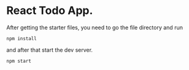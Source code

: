 # React Todo App.

<!-- SVG for CheckBox: [mentioned in the video]

```html
<svg viewBox="0 0 53 38" fill="none" xmlns="http://www.w3.org/2000/svg">
	<path
		fill="none"
		strokeMiterlimit="10"
		strokeWidth="6"
		d="M1.5 22L16 36.5L51.5 1"
		strokeLinejoin="round"
		strokeLinecap="round"
	></path>
</svg>
```

## Starter files

You can find all the starter files in `starter-files` branch. You can to go to the `starter-files` branch and `download zip` the the starter files or You can clone the project and git checkout to `starter-files` branch.
 -->
<!-- ## Getting Started

The recommended way to get started with the project is Follow the `YouTube tutorial`. You will find all the step-by-step guides. Or you Can start the project on your own by following the guide below.
 -->
After getting the starter files, you need to go the file directory and run

```shell
npm install
```

and after that start the dev server.

```shell
npm start
```

<!-- Happy Coding! 🚀 -->
